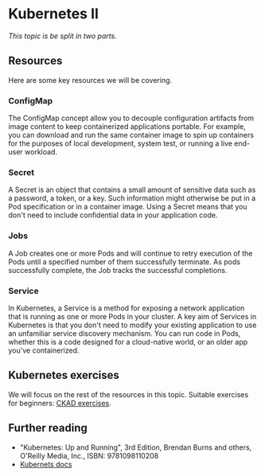 # Kubernetes II
*This topic is be split in two parts.*

## Resources
Here are some key resources we will be covering.

### ConfigMap
The ConfigMap concept allow you to decouple configuration artifacts from image content to keep containerized applications portable. For example, you can download and run the same container image to spin up containers for the purposes of local development, system test, or running a live end-user workload.

### Secret
A Secret is an object that contains a small amount of sensitive data such as a password, a token, or a key. Such information might otherwise be put in a Pod specification or in a container image. Using a Secret means that you don't need to include confidential data in your application code.

### Jobs
A Job creates one or more Pods and will continue to retry execution of the Pods until a specified number of them successfully terminate. As pods successfully complete, the Job tracks the successful completions.

### Service
In Kubernetes, a Service is a method for exposing a network application that is running as one or more Pods in your cluster. A key aim of Services in Kubernetes is that you don't need to modify your existing application to use an unfamiliar service discovery mechanism. You can run code in Pods, whether this is a code designed for a cloud-native world, or an older app you've containerized.

## Kubernetes exercises
We will focus on the rest of the resources in this topic. Suitable exercises for beginners: [CKAD exercises](https://github.com/dgkanatsios/CKAD-exercises).

## Further reading
- "Kubernetes: Up and Running", 3rd Edition, Brendan Burns and others, O'Reilly Media, Inc., ISBN: 9781098110208
- [Kubernets docs](https://kubernetes.io/docs/concepts/overview/)
